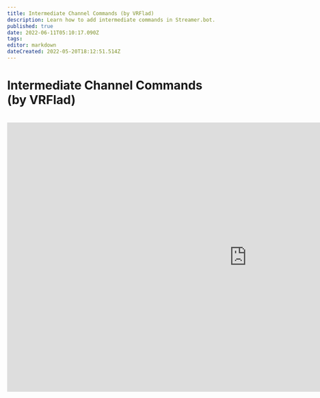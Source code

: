 ```yaml
---
title: Intermediate Channel Commands (by VRFlad)
description: Learn how to add intermediate commands in Streamer.bot.
published: true
date: 2022-06-11T05:10:17.090Z
tags: 
editor: markdown
dateCreated: 2022-05-20T18:12:51.514Z
---
```


# Intermediate Channel Commands (by VRFlad)
<br>
<iframe width="1120" height="630" src="https://www.youtube.com/embed/C1AO1EBVpks" title="YouTube video player" frameborder="0" allow="accelerometer; autoplay; clipboard-write; encrypted-media; gyroscope; picture-in-picture" allowfullscreen></iframe>